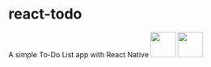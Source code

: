 # react-todo
A simple To-Do List app with React Native
<img src="https://user-images.githubusercontent.com/76754183/183613779-763cbae1-ac31-49e9-88e3-5b168f564a0d.jpg" width="50">
<img src="https://user-images.githubusercontent.com/76754183/183613796-9ac527f9-8f5b-4c6d-99be-2c7fa72e05b8.jpg" width="50">
